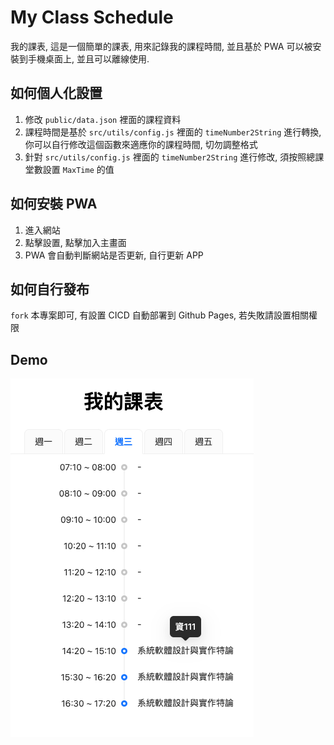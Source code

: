 # My Class Schedule

我的課表, 這是一個簡單的課表, 用來記錄我的課程時間, 並且基於 PWA 可以被安裝到手機桌面上, 並且可以離線使用.

## 如何個人化設置

1. 修改 `public/data.json` 裡面的課程資料
2. 課程時間是基於 `src/utils/config.js` 裡面的 `timeNumber2String` 進行轉換, 你可以自行修改這個函數來適應你的課程時間,
   切勿調整格式
3. 針對 `src/utils/config.js` 裡面的 `timeNumber2String` 進行修改, 須按照總課堂數設置 `MaxTime` 的值

## 如何安裝 PWA

1. 進入網站
2. 點擊設置, 點擊加入主畫面
3. PWA 會自動判斷網站是否更新, 自行更新 APP

## 如何自行發布

`fork` 本專案即可, 有設置 CICD 自動部署到 Github Pages, 若失敗請設置相關權限

## Demo

![img_1.png](img_1.png)